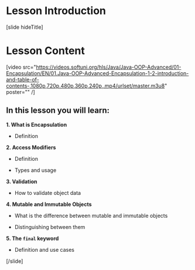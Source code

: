 # Lesson Introduction

[slide hideTitle]

# Lesson Content

[video src="https://videos.softuni.org/hls/Java/Java-OOP-Advanced/01-Encapsulation/EN/01.Java-OOP-Advanced-Encapsulation-1-2-introduction-and-table-of-contents-,1080p,720p,480p,360p,240p,.mp4/urlset/master.m3u8" poster="" /]

## In this lesson you will learn:

**1. What is Encapsulation** 

- Definition

**2. Access Modifiers**

- Definition

- Types and usage

**3. Validation**

- How to validate object data

**4. Mutable and Immutable Objects**

- What is the difference between mutable and immutable objects 

- Distinguishing between them

**5. The `final` keyword**

- Definition and use cases
    
[/slide]
